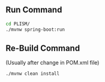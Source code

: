 ## Run Command  
```bash
cd PLISM/
./mvnw spring-boot:run
```  
## Re-Build Command  
(Usually after change in POM.xml file)  
```bash
./mvnw clean install
```  